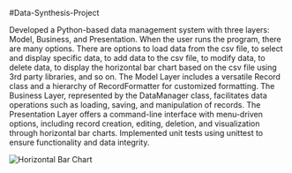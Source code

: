 #Data-Synthesis-Project

Developed a Python-based data management system with three layers: Model, Business, and Presentation.
When the user runs the program, there are many options. There are options to load data from the csv file, to select and display specific data,
to add data to the csv file, to modify data, to delete data, to display the horizontal bar chart based on the csv file using 3rd party libraries, and so on.
The Model Layer includes a versatile Record class and a hierarchy of RecordFormatter for customized formatting.
The Business Layer, represented by the DataManager class, facilitates data operations such as loading, saving, and manipulation of records.
The Presentation Layer offers a command-line interface with menu-driven options, including record creation, editing, deletion, and visualization through horizontal bar charts.
Implemented unit tests using unittest to ensure functionality and data integrity.

![Horizontal Bar Chart](https://github.com/dlwngh1367/Data-Synthesis-Project/assets/107776511/fd1c9d04-a903-4251-80bd-4a7a7b438d99)

